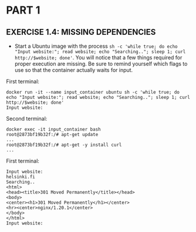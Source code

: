 # PART 1
## EXERCISE 1.4: MISSING DEPENDENCIES
- Start a Ubuntu image with the process `sh -c 'while true; do echo "Input website:"; read website; echo "Searching.."; sleep 1; curl http://$website; done'`. 
You will notice that a few things required for proper execution are missing. Be sure to remind yourself which flags to use so that the container actually waits for input.

First terminal:
```console
docker run -it --name input_container ubuntu sh -c 'while true; do echo "Input website:"; read website; echo "Searching.."; sleep 1; curl http://$website; done'
Input website:

````

Second terminal:
```console
docker exec -it input_container bash
root@2873bf19b32f:/# apt-get update
...
root@2873bf19b32f:/# apt-get -y install curl
...
````

First terminal:
```console
Input website:
helsinki.fi
Searching..
<html>
<head><title>301 Moved Permanently</title></head>
<body>
<center><h1>301 Moved Permanently</h1></center>
<hr><center>nginx/1.20.1</center>
</body>
</html>
Input website:

```
